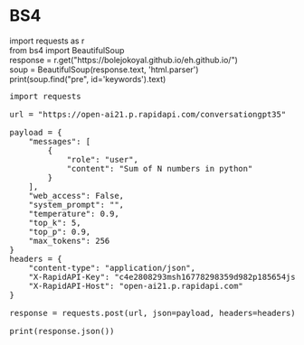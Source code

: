 # BS4
<p>import requests as r <br/>
from bs4 import BeautifulSoup <br/>
response = r.get("https://bolejokoyal.github.io/eh.github.io/")<br/>
soup = BeautifulSoup(response.text, 'html.parser')<br/>
print(soup.find("pre", id='keywords').text)
</p>

<pre>import requests

url = "https://open-ai21.p.rapidapi.com/conversationgpt35"

payload = {
	"messages": [
		{
			"role": "user",
			"content": "Sum of N numbers in python"
		}
	],
	"web_access": False,
	"system_prompt": "",
	"temperature": 0.9,
	"top_k": 5,
	"top_p": 0.9,
	"max_tokens": 256
}
headers = {
	"content-type": "application/json",
	"X-RapidAPI-Key": "c4e2808293msh16778298359d982p185654jsn8c828c507815",
	"X-RapidAPI-Host": "open-ai21.p.rapidapi.com"
}

response = requests.post(url, json=payload, headers=headers)

print(response.json())</pre>
